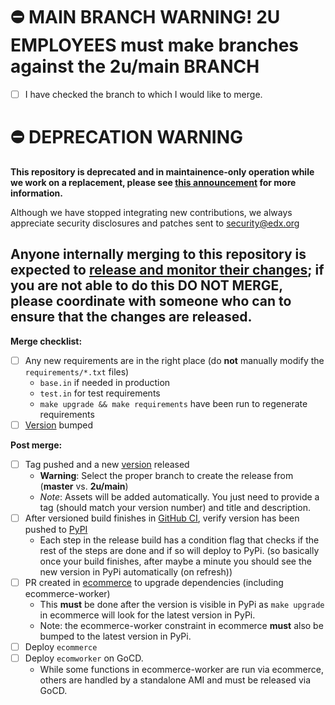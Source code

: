 # ⛔️ MAIN BRANCH WARNING! 2U EMPLOYEES must make branches against the 2u/main BRANCH

- [ ] I have checked the branch to which I would like to merge.

# ⛔️ DEPRECATION WARNING

**This repository is deprecated and in maintainence-only operation while we work on a replacement, please see [this announcement](https://discuss.openedx.org/t/deprecation-removal-ecommerce-service-depr-22/6839) for more information.**

Although we have stopped integrating new contributions, we always appreciate security disclosures and patches sent to [security@edx.org](mailto:security@edx.org)

## Anyone internally merging to this repository is expected to [release and monitor their changes](https://openedx.atlassian.net/wiki/spaces/RS/pages/1835106870/How+to+contribute+to+our+repositories); if you are not able to do this DO NOT MERGE, please coordinate with someone who can to ensure that the changes are released.

**Merge checklist:**
- [ ] Any new requirements are in the right place (do **not** manually modify the `requirements/*.txt` files)
    - `base.in` if needed in production
    - `test.in` for test requirements
    - `make upgrade && make requirements` have been run to regenerate requirements
- [ ] [Version](https://github.com/openedx/ecommerce-worker/blob/master/setup.py) bumped

**Post merge:**
- [ ] Tag pushed and a new [version](https://github.com/openedx/ecommerce-worker/releases) released
    - **Warning**: Select the proper branch to create the release from (**master** vs. **2u/main**)
    - *Note*: Assets will be added automatically. You just need to provide a tag (should match your version number) and title and description.
- [ ] After versioned build finishes in [GitHub CI](https://github.com/openedx/ecommerce-worker/actions?query=workflow%3A%22Python+CI%22), verify version has been pushed to [PyPI](https://pypi.org/project/edx-ecommerce-worker/)
    - Each step in the release build has a condition flag that checks if the rest of the steps are done and if so will deploy to PyPi.
    (so basically once your build finishes, after maybe a minute you should see the new version in PyPi automatically (on refresh))
- [ ] PR created in [ecommerce](https://github.com/openedx/ecommerce) to upgrade dependencies (including ecommerce-worker)
    - This **must** be done after the version is visible in PyPi as `make upgrade` in ecommerce will look for the latest version in PyPi.
    - Note: the ecommerce-worker constraint in ecommerce **must** also be bumped to the latest version in PyPi.
- [ ] Deploy `ecommerce`
- [ ] Deploy `ecomworker` on GoCD.
    - While some functions in ecommerce-worker are run via ecommerce, others are handled by a standalone AMI and must be
      released via GoCD.
